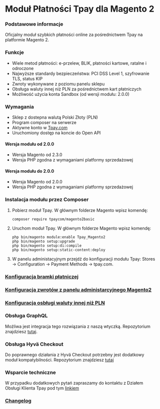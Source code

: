 # Moduł Płatności Tpay dla Magento 2

### Podstawowe informacje

Oficjalny moduł szybkich płatności online za pośrednictwem Tpay na platformie Magento 2.

### Funkcje

- Wiele metod płatności: e-przelew, BLIK, płatności kartowe, ratalne i odroczone
- Najwyższe standardy bezpieczeństwa: PCI DSS Level 1, szyfrowanie TLS, status KIP
- Zwroty wykonywane z poziomu panelu sklepu
- Obsługa waluty innej niż PLN za pośrednictwem kart płatniczych
- Możliwość użycia konta Sandbox (od wersji modułu: 2.0.0)

### Wymagania

- Sklep z dostepna walutą Polski Złoty (PLN)
- Program composer na serwerze
- Aktywne konto w [Tpay.com](https://tpay.com)
- Uruchomiony dostęp na koncie do Open API

#### Wersja modułu od 2.0.0

- Wersja Magento od 2.3.0
- Wersja PHP zgodna z wymaganiami platformy sprzedażowej

#### Wersja modułu do 2.0.0

- Wersja Magento od 2.0.0
- Wersja PHP zgodna z wymaganiami platformy sprzedażowej

### Instalacja modułu przez Composer

1. Pobierz moduł Tpay. W głównym folderze Magento wpisz komendę:

   ```
   composer require tpaycom/magento2basic
   ```

2. Uruchom moduł Tpay. W głównym folderze Magento wpisz komendę:

   ```
   php bin/magento module:enable Tpay_Magento2
   php bin/magento setup:upgrade
   php bin/magento setup:di:compile
   php bin/magento setup:static-content:deploy
   ```

3. W panelu administacyjnym przejdź do konfiguracji modułu Tpay: Stores -> Configuration -> Payment Methods -> tpay.com.

### [Konfiguracja bramki płatniczej](https://support.tpay.com/pl/developer/addons/magento/instrukcja-konfiguracji-wtyczki-tpay-dla-magento-2)

### [Konfiguracja zwrotów z panelu administarcyjnego Magento2](https://support.tpay.com/pl/developer/addons/magento/instrukcja-realizacji-zwrotow-za-pomoca-wtyczki-tpay-dla-magento-2)

### [Konfiguracja osbługi waluty innej niż PLN](https://support.tpay.com/pl/developer/addons/magento/instrukcja-obslugi-wielu-walut-we-wtyczce-tpay-dla-magento-2)

### Obsługa GraphQL

Możliwa jest integracja tego rozwiązania z naszą wtyczką. Repozytorium znajdziesz
[tutaj](https://github.com/tpay-com/tpay-magento2-graphql).

### Obsługa Hyvä Checkout

Do poprawnego działania z Hyvä Checkout potrzebny jest dodatkowy moduł kompatybilności.
Repozytorium znajdziesz [tutaj](https://github.com/tpay-com/tpay-hyva-checkout)

### Wsparcie techniczne

W przypadku dodatkowych pytań zapraszamy do kontaktu z Działem Obsługi Klienta Tpay pod tym
[linkiem](https://tpay.com/kontakt)

### [Changelog](https://github.com/tpay-com/tpay-magento2-basic/releases)
